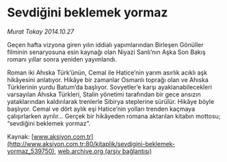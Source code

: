 # Sevdiğini beklemek yormaz

*Murat Tokay 2014.10.27*

<div class="pNewsDetailMainContent ctx_content" itemprop="articleBody">
 <p>
  Geçen hafta vizyona giren yılın iddialı yapımlarından Birleşen Gönüller filminin senaryosuna esin kaynağı olan Niyazi Sanlı’nın Aşka Son Bakış romanı yıllar sonra yeniden yayımlandı.
 </p>
 <p>
  Roman iki Ahıska Türk’ünün, Cemal ile Hatice’nin yarım asırlık acıklı aşk hikâyesini anlatıyor. Hikâye bir zamanlar Osmanlı toprağı olan ve Ahıska Türklerinin yurdu Batum’da başlıyor. Sovyetler’e karşı ayaklanabilecekleri varsayılan Ahıska Türkleri, Stalin yönetimi tarafından bir gece ansızın yataklarından kaldırılarak trenlerle Sibirya steplerine sürülür. Hikâye böyle başlıyor. Cemal ve dört aylık eşi Hatice’nin yolları trenden kaçmaya çalışırlarken ayrılır... Gerçek bir hikâyeden romana aktarılan kitabın mottosu; “sevdiğini beklemek yormaz”.
 </p>
</div>


Kaynak: [www.aksiyon.com.tr](http://www.aksiyon.com.tr:80/kitaplik/sevdigini-beklemek-yormaz_539750), [web.archive.org (arşiv bağlantısı)](http://web.archive.org/web/20160117123651/http://www.aksiyon.com.tr:80/kitaplik/sevdigini-beklemek-yormaz_539750)
